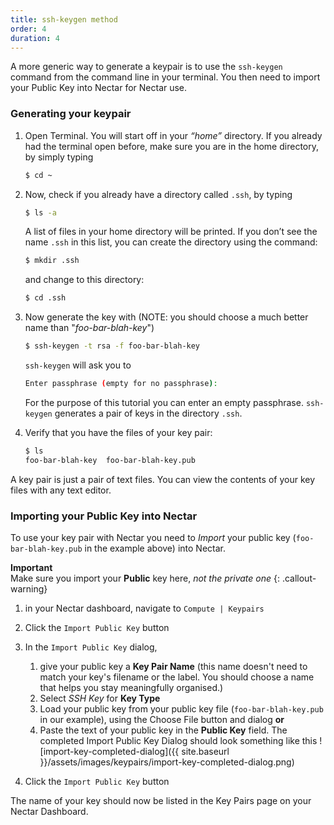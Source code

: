 ```yaml
---
title: ssh-keygen method
order: 4
duration: 4
---
```


A more generic way to generate a keypair is to use the `ssh-keygen` command from the command line in your terminal. You then need to import your Public Key into Nectar for Nectar use. 

### Generating your keypair

1. Open Terminal. You will start off in your *“home”* directory. If you already had the terminal open before, make sure you are in the home directory, by simply typing
   ```bash
   $ cd ~
   ```
   
1. Now, check if you already have a directory called `.ssh`, by typing 
   ```bash
   $ ls -a
   ```
   A list of files in your home directory will be printed. If you don’t see the name `.ssh` in this list, you can create the directory using the command: 
   ```bash
   $ mkdir .ssh
   ```
   and change to this directory: 
   ```bash 
   $ cd .ssh
   ```
   
1. Now generate the key with 
   (NOTE: you should choose a much better name than "*foo-bar-blah-key*")
   ```bash
   $ ssh-keygen -t rsa -f foo-bar-blah-key
   ```
   `ssh-keygen` will ask you to 
   ```bash
   Enter passphrase (empty for no passphrase):
   ```
   For the purpose of this tutorial you can enter an empty passphrase. 
   `ssh-keygen` generates a pair of keys in the directory `.ssh`.
   
1. Verify that you have the files of your key pair:
   ```bash
   $ ls
   foo-bar-blah-key  foo-bar-blah-key.pub
   ```

A key pair is just a pair of text files. You can view the contents of your key files with any text editor. 



### Importing your Public Key into Nectar

To use your key pair with Nectar you need to *Import* your public key (`foo-bar-blah-key.pub` in the example above) into Nectar. 

**Important**<br/>
Make sure you import your **Public** key here, *not the private one*
{: .callout-warning}

1. in your Nectar dashboard, navigate to `Compute | Keypairs`
2. Click the `Import Public Key` button
3. In the `Import Public Key` dialog, 
   1. give your public key a **Key Pair Name** (this name doesn't need to match your key's filename or the label. You should choose a name that helps you stay meaningfully organised.)
   2. Select *SSH Key* for **Key Type** 
   3. Load your public key from your public key file (`foo-bar-blah-key.pub` in our example), using the Choose File button and dialog **or**
   4. Paste the text of your public key in the **Public Key** field.
      The completed Import Public Key Dialog should look something like this
      ![import-key-completed-dialog]({{ site.baseurl }}/assets/images/keypairs/import-key-completed-dialog.png)

5. Click the `Import Public Key` button

The name of your key should now be listed in the Key Pairs page on your Nectar Dashboard. 